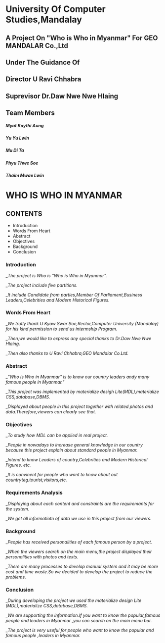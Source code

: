# University Of Computer Studies,Mandalay
## A Project On "Who is Who in Myanmar" For GEO MANDALAR Co.,Ltd
## Under The Guidance Of
## Director U Ravi Chhabra
## Suprevisor Dr.Daw Nwe Nwe Hlaing
## Team Members
##### Myat Kaythi Aung     
##### Yu Yu Lwin            
##### Mu Di Ta
##### Phyu Thwe Soe
##### Thaim Mwae Lwin


# WHO IS WHO IN MYANMAR
## CONTENTS
- Introduction
- Words From Heart
- Abstract
- Objectives
- Background
- Conclusion
 


### Introduction
_*The project is Who is "Who is Who in Myanmar".*

_*The project include five partitions.*

_*It include Candidate from parties,Member Of Parliament,Business Leaders,Celebrities   and Modern Historical Figures.*



### Words From Heart
_*We trutly thank U Kyaw Swar Soe,Rector,Computer University (Mandalay) for his kind permission to send us intermship Program.*

_*Then,we would like to express any special thanks to Dr.Daw Nwe Nwe Hlaing.*

_*Then also thanks to U Ravi Chhabra,GEO Mandalar Co.Ltd.*



### Abstract
_*"Who is Who in Myanmar" is to know our country leaders andy many famous people in Myanmar."*

_*This project was implemented by materialize desigh Lite(MDL),materialize CSS,database,DBMS.*

_*Displayed about people in this project together with related photos and data.Therefore,viewers can clearly see that.*



### Objectives
_*To study how MDL can be applied in real project.*

_*People in nowadays to increase general knowledge in our country because this project explain about standard people in Myanmar.*

_*Intend to know Leaders of country,Celebrities and Modern Historical Figures, etc.*

_*It is convinent for people who want to know about out country(eg.tourist,visitors,etc.*


### Requirements Analysis
_*Displaying about each content and constraints are the requiremants for the system.*

_*We get all informatiotn of data we use in this project from our viewers.*


### Background
_*People has received personalities of each famous person by a project.*

_*When the viewers search on the main menu,the project displayed their personalities with photos and texts.*

_*There are many processes to develop manual system and it may be more cost and time waste.So we decided to develop the project to reduce the problems.*


### Conclusion
_*During developing the project we used the materialize design Lite (MDL),materialize CSS,database,DBMS.*

_*We are supporting the information.If you want to know the popular,famous people and leaders in Myanmar ,you can search on the main menu bar.*

_*The project is very useful for people who want to know the popular and famous people ,leaders in Myanmar.*






